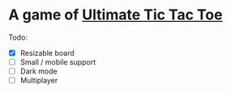 # A game of [Ultimate Tic Tac Toe](https://mathwithbaddrawings.com/2013/06/16/ultimate-tic-tac-toe/)

Todo:

- [x] Resizable board
- [ ] Small / mobile support
- [ ] Dark mode
- [ ] Multiplayer
